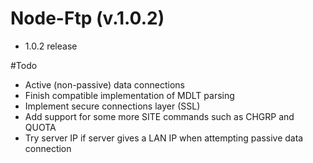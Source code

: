 # Node-Ftp (v.1.0.2)

- 1.0.2 release

#Todo

- Active (non-passive) data connections
- Finish compatible implementation of MDLT parsing
- Implement secure connections layer (SSL)
- Add support for some more SITE commands such as CHGRP and QUOTA
- Try server IP if server gives a LAN IP when attempting passive data connection
